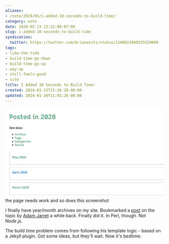 ```yaml
---
aliases:
- /note/2020/05/i-added-10-seconds-to-build-time/
category: note
date: 2020-05-13 23:22:00-07:00
slug: i-added-10-seconds-to-build-time
syndication:
  twitter: https://twitter.com/brianwisti/status/1260821840525529089
tags:
- like-the-tide
- build-time-go-down
- build-time-go-up
- way-up
- still-feels-good
- site
title: I Added 10 Seconds to Build Time!
created: 2024-01-15T15:26:28-08:00
updated: 2024-01-26T11:01:26-08:00
---
```


![attachments/img/2020/cover-2020-05-13.jpg](../../../attachments/img/2020/cover-2020-05-13.jpg)
the page needs work and so does this screenshot

I finally have year/month archives on my site. Bookmarked a [post](https://blog.atj.me/2017/10/generate-yearly-and-monthly-archive-pages-with-hugo-sections/) on the topic by [Adam Jarret](https://blog.atj.me/) a while back. Finally did it. In Perl, though. Not Node.js.

The build time problem comes from following his template logic - based on a Jekyll plugin. Got some ideas, but they'll wait. Now it's bedtime.
